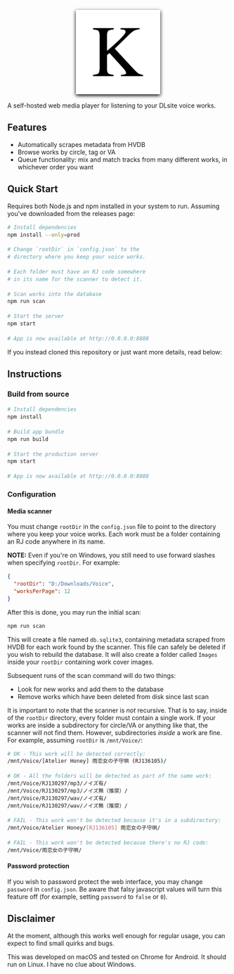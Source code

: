<p align="center">
  <img width="192" height="192" src="static/android-chrome-192x192.png" style="box-shadow: 0px 3px 8px #000">
</p>
A self-hosted web media player for listening to your DLsite voice works.

## Features
- Automatically scrapes metadata from HVDB
- Browse works by circle, tag or VA
- Queue functionality: mix and match tracks from many different works, in whichever order you want

## Quick Start
Requires both Node.js and npm installed in your system to run. Assuming you've downloaded from the releases page:
```bash
# Install dependencies
npm install --only=prod

# Change `rootDir` in `config.json` to the
# directory where you keep your voice works.

# Each folder must have an RJ code somewhere
# in its name for the scanner to detect it.

# Scan works into the database
npm run scan

# Start the server
npm start

# App is now available at http://0.0.0.0:8888
```

If you instead cloned this repository or just want more details, read below:
## Instructions
### Build from source
```bash
# Install dependencies
npm install

# Build app bundle
npm run build

# Start the production server
npm start

# App is now available at http://0.0.0.0:8888
```

### Configuration
#### Media scanner
You must change `rootDir` in the `config.json` file to point to the directory where you keep your voice works. Each work must be a folder containing an RJ code anywhere in its name.

**NOTE:** Even if you're on Windows, you still need to use forward slashes when specifying `rootDir`. For example:
```json
{
  "rootDir": "D:/Downloads/Voice",
  "worksPerPage": 12
}
```

After this is done, you may run the initial scan:
```bash
npm run scan
```
This will create a file named `db.sqlite3`, containing metadata scraped from HVDB for each work found by the scanner. This file can safely be deleted if you wish to rebuild the database. It will also create a folder called `Images` inside your `rootDir` containing work cover images.

Subsequent runs of the scan command will do two things:
- Look for new works and add them to the database
- Remove works which have been deleted from disk since last scan

It is important to note that the scanner is *not* recursive. That is to say, inside of the `rootDir` directory, every folder must contain a single work. If your works are inside a subdirectory for circle/VA or anything like that, the scanner will not find them. However, subdirectories *inside* a work are fine. For example, assuming `rootDir` is `/mnt/Voice/`:
```bash
# OK - This work will be detected correctly:
/mnt/Voice/[Atelier Honey] 雨恋女の子守唄 (RJ136105)/

# OK - All the folders will be detected as part of the same work:
/mnt/Voice/RJ130297/mp3/ノイズ有/
/mnt/Voice/RJ130297/mp3/ノイズ無（推奨）/
/mnt/Voice/RJ130297/wav/ノイズ有/
/mnt/Voice/RJ130297/wav/ノイズ無（推奨）/

# FAIL - This work won't be detected because it's in a subdirectory:
/mnt/Voice/Atelier Honey/[RJ136105] 雨恋女の子守唄/

# FAIL - This work won't be detected because there's no RJ code:
/mnt/Voice/雨恋女の子守唄/
```

#### Password protection
If you wish to password protect the web interface, you may change `password` in `config.json`. Be aware that falsy javascript values will turn this feature off (for example, setting `password` to `false` or `0`).

## Disclaimer
At the moment, although this works well enough for regular usage, you can expect to find small quirks and bugs.

This was developed on macOS and tested on Chrome for Android. It should run on Linux. I have no clue about Windows.
